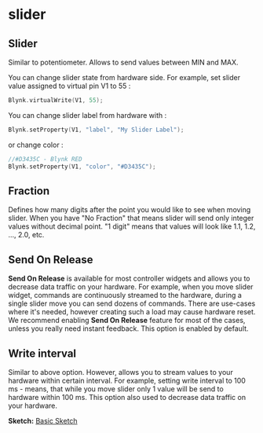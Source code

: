 # slider

## Slider

Similar to potentiometer. Allows to send values between MIN and MAX.

You can change slider state from hardware side. For example, set slider value assigned to virtual pin V1 to 55 :

```cpp
Blynk.virtualWrite(V1, 55);
```

You can change slider label from hardware with :

```cpp
Blynk.setProperty(V1, "label", "My Slider Label");
```

or change color :

```cpp
//#D3435C - Blynk RED
Blynk.setProperty(V1, "color", "#D3435C");
```

## Fraction

Defines how many digits after the point you would like to see when moving slider. When you have "No Fraction" that means slider will send only integer values without decimal point. "1 digit" means that values will look like 1.1, 1.2, ..., 2.0, etc.

## Send On Release

**Send On Release** is available for most controller widgets and allows you to decrease data traffic on your hardware. For example, when you move slider widget, commands are continuously streamed to the hardware, during a single slider move you can send dozens of commands. There are use-cases where it's needed, however creating such a load may cause hardware reset. We recommend enabling **Send On Release** feature for most of the cases, unless you really need instant feedback. This option is enabled by default.

## Write interval

Similar to above option. However, allows you to stream values to your hardware within certain interval. For example, setting write interval to 100 ms - means, that while you move slider only 1 value will be send to hardware within 100 ms. This option also used to decrease data traffic on your hardware.

**Sketch:** [Basic Sketch](https://github.com/blynkkk/blynk-library/blob/master/examples/GettingStarted/BlynkBlink/BlynkBlink.ino)


